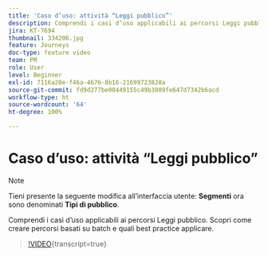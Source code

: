 ```yaml
---
title: 'Caso d’uso: attività “Leggi pubblico”'
description: Comprendi i casi d’uso applicabili ai percorsi Leggi pubblico. Scopri come creare percorsi basati su batch e quali best practice applicare.
jira: KT-7694
thumbnail: 334206.jpg
feature: Journeys
doc-type: feature video
team: PM
role: User
level: Beginner
exl-id: 7116a20e-f46a-4676-8b16-21699723828a
source-git-commit: fd9d277be00449155c49b3809fe647d7342b6acd
workflow-type: ht
source-wordcount: '64'
ht-degree: 100%

---
```


# Caso d’uso: attività “Leggi pubblico”

>[!NOTE]
>Tieni presente la seguente modifica all’interfaccia utente: **Segmenti** ora sono denominati **Tipi di pubblico**.

Comprendi i casi d’uso applicabili ai percorsi Leggi pubblico. Scopri come creare percorsi basati su batch e quali best practice applicare.

>[!VIDEO](https://video.tv.adobe.com/v/334206?quality=12&learn=on){transcript=true}
